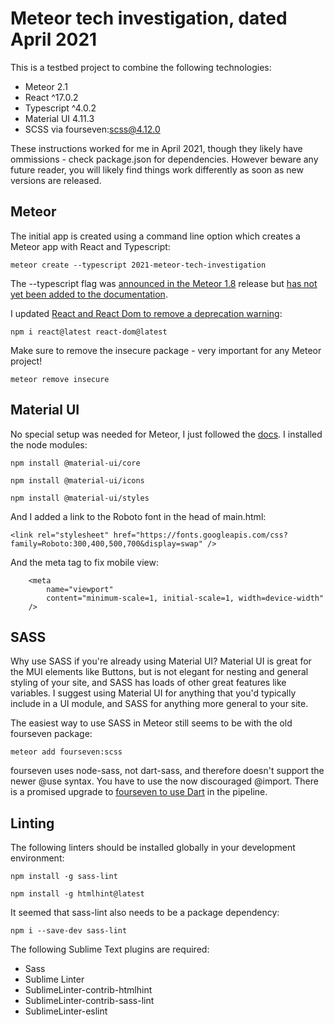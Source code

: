 # Meteor tech investigation, dated April 2021
This is a testbed project to combine the following technologies:

* Meteor 2.1
* React ^17.0.2
* Typescript ^4.0.2
* Material UI 4.11.3
* SCSS via fourseven:scss@4.12.0

These instructions worked for me in April 2021, though they likely have ommissions - check package.json for dependencies. However beware any future reader, you will likely find things work differently as soon as new versions are released.

## Meteor
The initial app is created using a command line option which creates a Meteor app with React and Typescript:

```
meteor create --typescript 2021-meteor-tech-investigation
```

The --typescript flag was [announced in the Meteor 1.8](https://blog.meteor.com/announcing-meteor-1-8-2-13eab70a4bec) release but [has not yet been added to the documentation](https://github.com/meteor/docs/issues/676).

I updated [React and React Dom to remove a deprecation warning](https://stackoverflow.com/questions/66489286/sharedarraybuffer-will-require-cross-origin-isolation-as-of-m91-around-may-2021):

```
npm i react@latest react-dom@latest
```


Make sure to remove the insecure package - very important for any Meteor project!

```
meteor remove insecure
```


## Material UI
No special setup was needed for Meteor, I just followed the [docs](https://material-ui.com/). I installed the node modules:

```
npm install @material-ui/core
```

```
npm install @material-ui/icons
```

```
npm install @material-ui/styles
```

And I added a link to the Roboto font in the head of main.html:

```
<link rel="stylesheet" href="https://fonts.googleapis.com/css?family=Roboto:300,400,500,700&display=swap" />
```

And the meta tag to fix mobile view:

```
	<meta
		name="viewport"
		content="minimum-scale=1, initial-scale=1, width=device-width"
	/>
```


## SASS
Why use SASS if you're already using Material UI? Material UI is great for the MUI elements like Buttons, but is not elegant for nesting and general styling of your site, and SASS has loads of other great features like variables. I suggest using Material UI for anything that you'd typically include in a UI module, and SASS for anything more general to your site.

The easiest way to use SASS in Meteor still seems to be with the old fourseven package:


```
meteor add fourseven:scss
```

fourseven uses node-sass, not dart-sass, and therefore doesn't support the newer @use syntax. You have to use the now discouraged @import. There is a promised upgrade to [fourseven to use Dart](https://github.com/Meteor-Community-Packages/meteor-scss/pull/296) in the pipeline.

## Linting
The following linters should be installed globally in your development environment:

```
npm install -g sass-lint
```

```
npm install -g htmlhint@latest
```

It seemed that sass-lint also needs to be a package dependency:

```
npm i --save-dev sass-lint
```

The following Sublime Text plugins are required:

* Sass
* Sublime Linter
* SublimeLinter-contrib-htmlhint
* SublimeLinter-contrib-sass-lint
* SublimeLinter-eslint
